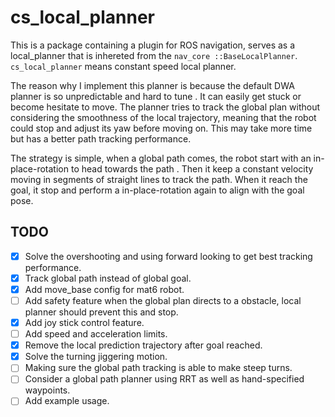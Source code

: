 # cs_local_planner

This is a package containing a plugin for ROS navigation, serves as a local_planner that is inhereted from the `nav_core
::BaseLocalPlanner`. `cs_local_planner` means constant speed local planner.

The reason why I implement this planner is because the default DWA planner is so unpredictable and hard to tune
. It can easily get stuck or become hesitate to move. The planner tries to track the global plan without considering the smoothness
  of the local trajectory, meaning that the robot could stop and adjust its yaw before moving on. This may take more
   time but has a better path tracking performance.

The strategy is simple, when a global path comes, the robot start with an in-place-rotation to head towards the path
. Then it keep a constant velocity moving in segments of straight lines to track the path. 
When it reach the goal, it stop and perform a in-place-rotation again to align with the goal pose.

## TODO

- [x] Solve the overshooting and using forward looking to get best tracking performance.
- [x] Track global path instead of global goal.
- [x] Add move_base config for mat6 robot.
- [ ] Add safety feature when the global plan directs to a obstacle, local planner should prevent this and stop.
- [x] Add joy stick control feature.
- [ ] Add speed and acceleration limits.
- [x] Remove the local prediction trajectory after goal reached.
- [x] Solve the turning jiggering motion.
- [ ] Making sure the global path tracking is able to make steep turns.
- [ ] Consider a global path planner using RRT as well as hand-specified waypoints.
- [ ] Add example usage.
